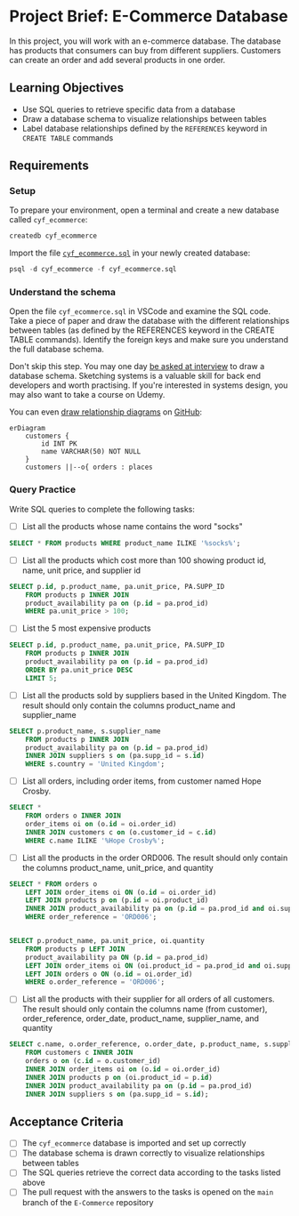 # Project Brief: E-Commerce Database

In this project, you will work with an e-commerce database. The database has products that consumers can buy from different suppliers. Customers can create an order and add several products in one order.

## Learning Objectives

- Use SQL queries to retrieve specific data from a database
- Draw a database schema to visualize relationships between tables
- Label database relationships defined by the `REFERENCES` keyword in `CREATE TABLE` commands

## Requirements

### Setup

To prepare your environment, open a terminal and create a new database called `cyf_ecommerce`:

```sql
createdb cyf_ecommerce
```

Import the file [`cyf_ecommerce.sql`](./cyf_ecommerce.sql) in your newly created database:

```sql
psql -d cyf_ecommerce -f cyf_ecommerce.sql
```

### Understand the schema

Open the file `cyf_ecommerce.sql` in VSCode and examine the SQL code. Take a piece of paper and draw the database with the different relationships between tables (as defined by the REFERENCES keyword in the CREATE TABLE commands). Identify the foreign keys and make sure you understand the full database schema.

Don't skip this step. You may one day [be asked at interview](https://monzo.com/blog/2022/03/23/demystifying-the-backend-engineering-interview-process) to draw a database schema. Sketching systems is a valuable skill for back end developers and worth practising. If you're interested in systems design, you may also want to take a course on Udemy.

You can even [draw relationship diagrams](https://mermaid.js.org/syntax/entityRelationshipDiagram.html) on [GitHub](https://docs.github.com/en/get-started/writing-on-github/working-with-advanced-formatting/creating-diagrams):

```'mermaid'
erDiagram
    customers {
        id INT PK
        name VARCHAR(50) NOT NULL
    }
    customers ||--o{ orders : places
```

### Query Practice

Write SQL queries to complete the following tasks:

- [ ] List all the products whose name contains the word "socks"

```sql
SELECT * FROM products WHERE product_name ILIKE '%socks%';
```

- [ ] List all the products which cost more than 100 showing product id, name, unit price, and supplier id

```sql
SELECT p.id, p.product_name, pa.unit_price, PA.SUPP_ID
    FROM products p INNER JOIN
    product_availability pa on (p.id = pa.prod_id)
    WHERE pa.unit_price > 100;
```

- [ ] List the 5 most expensive products

```sql
SELECT p.id, p.product_name, pa.unit_price, PA.SUPP_ID
    FROM products p INNER JOIN
    product_availability pa on (p.id = pa.prod_id)
    ORDER BY pa.unit_price DESC
    LIMIT 5;
```

- [ ] List all the products sold by suppliers based in the United Kingdom. The result should only contain the columns product_name and supplier_name

```sql
SELECT p.product_name, s.supplier_name
    FROM products p INNER JOIN
    product_availability pa on (p.id = pa.prod_id)
    INNER JOIN suppliers s on (pa.supp_id = s.id)
    WHERE s.country = 'United Kingdom';
```

- [ ] List all orders, including order items, from customer named Hope Crosby.

```sql
SELECT *
    FROM orders o INNER JOIN
    order_items oi on (o.id = oi.order_id)
    INNER JOIN customers c on (o.customer_id = c.id)
    WHERE c.name ILIKE '%Hope Crosby%';
```

- [ ] List all the products in the order ORD006. The result should only contain the columns product_name, unit_price, and quantity

```sql
SELECT * FROM orders o
    LEFT JOIN order_items oi ON (o.id = oi.order_id)
    LEFT JOIN products p on (p.id = oi.product_id)
    INNER JOIN product_availability pa on (p.id = pa.prod_id and oi.supplier_id = pa.supp_id)
    WHERE order_reference = 'ORD006';


SELECT p.product_name, pa.unit_price, oi.quantity
    FROM products p LEFT JOIN
    product_availability pa ON (p.id = pa.prod_id)
    LEFT JOIN order_items oi ON (oi.product_id = pa.prod_id and oi.supplier_id = pa.supp_id)
    LEFT JOIN orders o ON (o.id = oi.order_id)
    WHERE o.order_reference = 'ORD006';
```

- [ ] List all the products with their supplier for all orders of all customers. The result should only contain the columns name (from customer), order_reference, order_date, product_name, supplier_name, and quantity

```sql
SELECT c.name, o.order_reference, o.order_date, p.product_name, s.supplier_name, oi.quantity
    FROM customers c INNER JOIN
    orders o on (c.id = o.customer_id)
    INNER JOIN order_items oi on (o.id = oi.order_id)
    INNER JOIN products p on (oi.product_id = p.id)
    INNER JOIN product_availability pa on (p.id = pa.prod_id)
    INNER JOIN suppliers s on (pa.supp_id = s.id);
```

## Acceptance Criteria

- [ ] The `cyf_ecommerce` database is imported and set up correctly
- [ ] The database schema is drawn correctly to visualize relationships between tables
- [ ] The SQL queries retrieve the correct data according to the tasks listed above
- [ ] The pull request with the answers to the tasks is opened on the `main` branch of the `E-Commerce` repository

```

```

